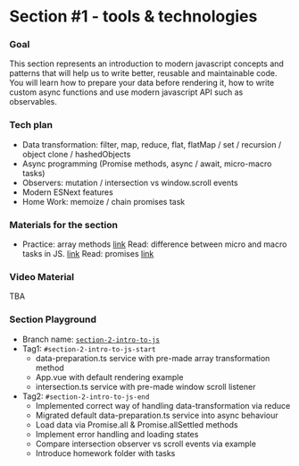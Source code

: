 # Section #1 - tools & technologies

### Goal
This section represents an introduction to modern javascript concepts and patterns that will help us to write better, reusable and maintainable code. You will learn how to prepare your data before rendering it, how to write custom async functions and use modern javascript API such as observables.


### Tech plan
- Data transformation: filter, map, reduce, flat, flatMap / set / recursion / object clone / hashedObjects
- Async programming (Promise methods, async / await, micro-macro tasks)
- Observers: mutation / intersection vs window.scroll events
- Modern ESNext features
- Home Work: memoize / chain promises task

### Materials for the section
- Practice: array methods [link](https://www.w3schools.com/js/js_array_methods.asp)
Read: difference between micro and macro tasks in JS. [link](https://javascript.info/event-loop)
Read: promises [link](https://developer.mozilla.org/en-US/docs/Web/JavaScript/Reference/Global_Objects/Promise)

### Video Material
TBA

### Section Playground
- Branch name: [`section-2-intro-to-js`](https://github.com/Softonix/softonix-incubator/tree/section-2-intro-to-js)
- Tag1: `#section-2-intro-to-js-start`
    - data-preparation.ts service with pre-made array transformation method
    - App.vue with default rendering example
    - intersection.ts service with pre-made window scroll listener
- Tag2: `#section-2-intro-to-js-end`
    - Implemented correct way of handling data-transformation via reduce
    - Migrated default data-preparation.ts service into async behaviour
    - Load data via Promise.all & Promise.allSettled methods
    - Implement error handling and loading states
    - Compare intersection observer vs scroll events via example
    - Introduce homework folder with tasks

